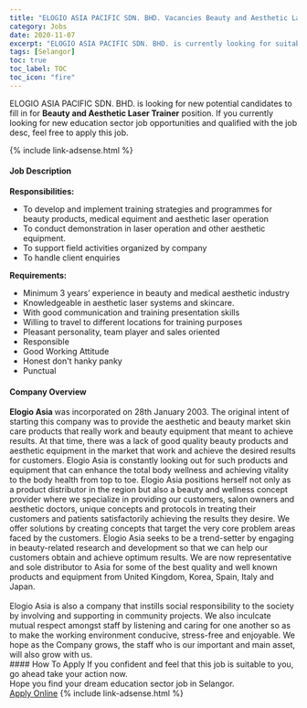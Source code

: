 ```yaml
---
title: "ELOGIO ASIA PACIFIC SDN. BHD. Vacancies Beauty and Aesthetic Laser Trainer" 
category: Jobs 
date: 2020-11-07 
excerpt: "ELOGIO ASIA PACIFIC SDN. BHD. is currently looking for suitable person to fill in the Beauty and Aesthetic Laser Trainer which positioned at Selangor" 
tags: [Selangor] 
toc: true 
toc_label: TOC 
toc_icon: "fire" 
--- 
```


<p>ELOGIO ASIA PACIFIC SDN. BHD. is looking for new potential candidates to fill in for <b>Beauty and Aesthetic Laser Trainer</b> position. If you currently looking for new education sector job opportunities and qualified with the job desc, feel free to apply this job.
</p>{% include link-adsense.html %} 
 <div><div><div><h4>Job Description</h4></div></div><div><div><span><div><div><strong>Responsibilities:</strong></div><ul><li>To develop and implement training strategies and programmes for beauty products, medical equiment and aesthetic laser operation</li><li>To conduct demonstration in laser operation and other aesthetic equipment.</li><li>To support field activities organized by company</li><li>To handle client enquiries</li></ul><div><strong>Requirements:</strong></div><ul><li>Minimum 3 years&#8217; experience in beauty and medical aesthetic industry</li><li>Knowledgeable in aesthetic laser systems and skincare.</li><li>With good communication and training presentation skills&#160;</li><li>Willing to travel to different locations for training purposes</li><li>Pleasant personality, team player and sales oriented</li><li>Responsible</li><li>Good Working Attitude</li><li>Honest don't hanky panky</li><li>Punctual</li></ul></div></span></div></div></div> 
<div><div><div><h4>Company Overview</h4></div></div><div><div><span><div><div><strong>Elogio Asia </strong>was incorporated on 28th January 2003. The original intent of starting this company was to provide the aesthetic and beauty market skin care products that really work and beauty equipment that meant to achieve results. At that time, there was a lack of good quality beauty products and aesthetic equipment in the market that work and achieve the desired results for customers. Elogio Asia is constantly looking out for such products and equipment that can enhance the total body wellness and achieving vitality to the body health from top to toe. Elogio Asia positions herself not only as a product distributor in the region but also a beauty and wellness concept provider where we specialize in providing our customers, salon owners and aesthetic doctors, unique concepts and protocols in treating their customers and patients satisfactorily achieving the results they desire. We offer solutions by creating concepts that target the very core problem areas faced by the customers. Elogio Asia seeks to be a trend-setter by engaging in beauty-related research and development so that we can help our customers obtain and achieve optimum results. We are now representative and sole distributor to Asia for some of the best quality and well known products and equipment from United Kingdom, Korea, Spain, Italy and Japan.</div>
<div><br>
Elogio Asia is also a company that instills social responsibility to the society by involving and supporting in community projects. We also inculcate mutual respect amongst staff by listening and caring for one another so as to make the working environment conducive, stress-free and enjoyable. We hope as the Company grows, the staff who is our important and main asset, will also grow with us.</div></div></span></div></div></div> 
#### How To Apply 
If you confident and feel that this job is suitable to you, go ahead take your action now. <br/> 
Hope you find your dream education sector job in Selangor. <br/> 
<a href="https://www.jobstreet.com.my/en/job/beauty-and-aesthetic-laser-trainer-4409929?jobId=jobstreet-my-job-4409929&sectionRank=10&token=0~8dc6ec3b-861d-44b6-b755-48b1563e159f&fr=SRP%20View%20In%20New%20Ta" class="btn btn--info" target="_blank" rel="nofollow noopenner">Apply Online</a> 
{% include link-adsense.html %} 